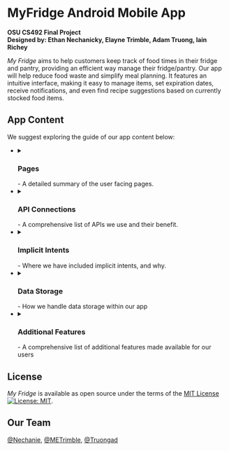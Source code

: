 # MyFridge Android Mobile App
**OSU CS492 Final Project**<br/>
**Designed by: Ethan Nechanicky, Elayne Trimble, Adam Truong, Iain Richey**

*My Fridge* aims to help customers keep track of food times in their fridge and pantry, providing an efficient way manage their fridge/pantry. Our app will help reduce food waste and simplify meal planning. It features an intuitive interface, making it easy to manage items, set expiration dates, receive notifications, and even find recipe suggestions based on currently stocked food items.


## App Content
We suggest exploring the guide of our app content below:

+
  <details>
  <summary><h3>Pages</h3> - A detailed summary of the user facing pages.</summary>
  
  #### Page Map
  
    `TODO`

  + 
    ####
    <details>
    <summary>Main Page</summary>
      <p>Description</p>
      
    + Task List
      + [ ] Menu
      + [ ] Default page = list page<br/>
      
      ##### View
      IMG
    </details>
  
  + 
    ####
    <details>
    <summary>List Page</summary>
      <p>Description</p>
      
      ##### View
      IMG
    </details>
  
  + 
    ####
    <details>
    <summary>Detailed Items Page</summary>
      <p>Description</p>
      
      ##### View
      IMG
    </details>
  
  + 
    ####
    <details>
    <summary>Adding Food Page</summary>
      <p>Description</p>
      
      ##### View
      IMG
    </details>
  
  + 
    ####
    <details>
    <summary>Camera Useage Page</summary>
      <p>Description</p>
      
      ##### View
      IMG
    </details>
  
  + 
    ####
    <details>
    <summary>Recipe Page</summary>
      <p>Description</p>
      
      ##### View
      IMG
    </details>
  
  + 
    ####
    <details>
    <summary>Grocery List Page</summary>
      <p>Description</p>
      
      ##### View
      IMG
    </details>
  
  + 
    ####
    <details>
    <summary>Settings Page</summary>
      <p>Description</p>
      
      ##### View
      IMG
    </details>
  </details>
  
+
  <details>
    <summary><h3>API Connections</h3> - A comprehensive list of APIs we use and their benefit.</summary>
  
  + 
    ####
    <details>
    <summary>Spoonacular</summary>
      <p>Description</p>
    </details>
  </details>

+
  <details>
    <summary><h3>Implicit Intents</h3> - Where we have included implicit intents, and why.</summary>
  
    + #### `TODO`
  </details>

+
  <details>
    <summary><h3>Data Storage</h3> - How we handle data storage within our app</summary>
  
  + 
    ####
    <details>
    <summary>User Data</summary>
      <p>Description</p>
    </details>
  
  
  + 
    ####
    <details>
    <summary>API Data</summary>
      <p>Description</p>
    </details>
  </details>

+
  <details>
    <summary><h3>Additional Features</h3> - A comprehensive list of additional features made available for our users</summary>
  
  
  + 
    ####
    <details>
    <summary>Home Screen Widget</summary>
      <p>Description</p>
      
      ##### View
      IMG
    </details>
  
  
  + 
    ####
    <details>
    <summary>Notifications</summary>
      <p>Description</p>
      
      ##### View
      IMG
    </details>
  </details>

## License
*My Fridge* is available as open source under the terms of the [MIT License ![License: MIT](https://img.shields.io/badge/License-MIT-yellow.svg)](https://opensource.org/licenses/MIT).

## Our Team
[@Nechanie](https://github.com/nechanie),
[@METrimble](https://github.com/METrimble),
[@Truongad](https://github.com/truongad)
